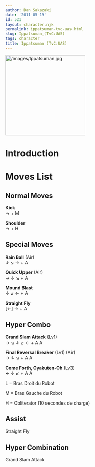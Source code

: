 ```yaml
---
author: Dan Sakazaki
date: '2011-05-19'
id: 521
layout: character.njk
permalink: ippatsuman-tvc-uas.html
slug: Ippatsuman_(TvC:UAS)
tags: character
title: Ippatsuman (TvC:UAS)
---
```


<img src="/images/Ippatsuman.jpg" title="/images/Ippatsuman.jpg"
width="250" alt="/images/Ippatsuman.jpg" />  

# Introduction

# Moves List

## Normal Moves

**Kick**  
→ + M

**Shoulder**  
→ + H

## Special Moves

**Rain Ball** (Air)  
↓ ↘ → + A

**Quick Upper** (Air)  
→ ↓ ↘ + A

**Mound Blast**  
↓ ↙ ← + A

**Straight Fly**  
\[←\] → + A

## Hyper Combo

**Grand Slam Attack** (Lv1)  
→ ↘ ↓ ↙ ← + A A

**Final Reversal Breaker** (Lv1) (Air)  
→ ↓ ↘ + A A

**Come Forth, Gyakuten-Oh** (Lv3)  
← ↓ ↙ + A A

L = Bras Droit du Robot

M = Bras Gauche du Robot

H = Obliterator (10 secondes de charge)

## Assist

Straight Fly

## Hyper Combination

Grand Slam Attack